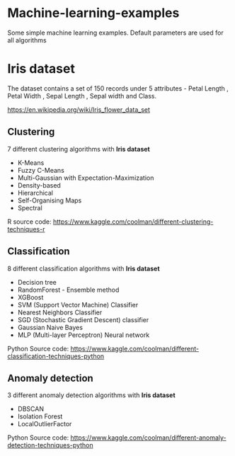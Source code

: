 # Machine-learning-examples

Some simple machine learning examples. 
Default parameters are used for all algorithms



# Iris dataset

The dataset contains a set of 150 records under 5 attributes - Petal Length , Petal Width , Sepal Length , Sepal width and Class.

https://en.wikipedia.org/wiki/Iris_flower_data_set


## Clustering

7 different clustering algorithms with **Iris dataset**

* K-Means
* Fuzzy C-Means
* Multi-Gaussian with Expectation-Maximization
* Density-based 
* Hierarchical 
* Self-Organising Maps 
* Spectral

R source code: https://www.kaggle.com/coolman/different-clustering-techniques-r

## Classification

8 different classification algorithms with **Iris dataset**

* Decision tree
* RandomForest - Ensemble method
* XGBoost
* SVM (Support Vector Machine) Classifier
* Nearest Neighbors Classifier
* SGD (Stochastic Gradient Descent) classifier 
* Gaussian Naive Bayes
* MLP (Multi-layer Perceptron) Neural network

Python Source code: https://www.kaggle.com/coolman/different-classification-techniques-python

## Anomaly detection

3 different anomaly detection algorithms with **Iris dataset**

* DBSCAN
* Isolation Forest 
* LocalOutlierFactor

Python Source code: https://www.kaggle.com/coolman/different-anomaly-detection-techniques-python

